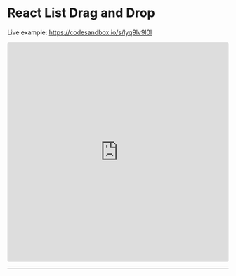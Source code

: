 # React List Drag and Drop

Live example: https://codesandbox.io/s/lyq9lv9l0l

<iframe src="https://codesandbox.io/embed/10675l7213?autoresize=1&hidenavigation=1" style="width:100%; height:500px; border:0; border-radius: 4px; overflow:hidden;" sandbox="allow-modals allow-forms allow-popups allow-scripts allow-same-origin"></iframe>

---
